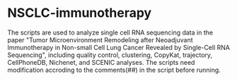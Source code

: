# NSCLC-immunotherapy
The scripts are used to analyze single cell RNA sequencing data in the paper "Tumor Microenvironment Remodeling after Neoadjuvant Immunotherapy in Non-small Cell Lung Cancer Revealed by Single-Cell RNA Sequencing", including quality control, clustering, CopyKat, trajectory, CellPhoneDB, Nichenet, and SCENIC analyses.
The scripts need modification accroding to the comments(##) in the script before running.

